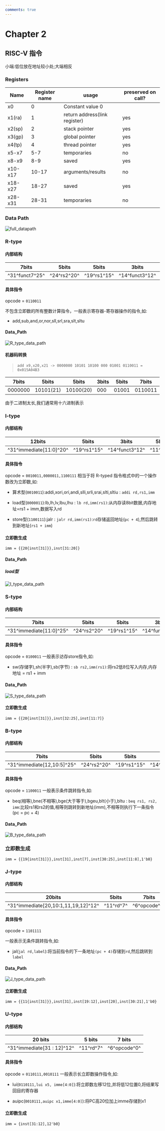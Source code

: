 ```yaml
---
comments: true
---
```


# Chapter 2
## RISC-V 指令
小端:低位放在地址较小处;大端相反
### Registers
|Name|Register name|usage|preserved on call?|
|---|---|---|---|
|x0|0|Constant value 0||n.a.|
|x1(ra)|1|return address(link register)|yes|
|x2(sp)|2|stack pointer|yes|
|x3(gp)|3|global pointer|yes|
|x4(tp)|4|thread pointer|yes|
|x5-x7|5-7|temporaries|no|
|x8-x9|8-9|saved|yes|
|x10-x17|10-17|arguments/results|no|
|x18-x27|18-27|saved|yes|
|x28-x31|28-31|temporaries|no|

### Data Path
![full_datapath](./figure/chapter3/data_path/full_datapath.png)

### R-type
#### 内部结构
|7bits|5bits|5bits|3bits|5bits|7bits
| --- | --- | --- | --- | --- | --- |
|^31^funct7^25^|^24^rs2^20^|^19^rs1^15^|^14^funct3^12^|^11^rd^7^|^6^opcode^0^|

#### 具体指令
opcode = ```0110011```

不包含立即数的所有整数计算指令，一般表示寄存器-寄存器操作的指令,如:

 - add,sub,and,or,nor,sll,srl,sra,slt,sltu
#### Data_Path
![R_type_data_path](./figure/chapter3/data_path/R_data_path.png)
#### 机器码转换
> ```add x9,x20,x21 -> 0000000 10101 10100 000 01001 0110011 = 0x015A04B3```

|7bits|5bits|5bits|3bits|5bits|7bits
| --- | --- | --- | --- | --- | --- |
|0000000|10101(21)|10100(20)|000|01001|0110011|

由于二进制太长,我们通常用十六进制表示

### I-type
#### 内部结构
|12bits|5bits|3bits|5bits|7bits
| ---| --- | --- | --- | --- |
|^31^immediate[11:0]^20^|^19^rs1^15^|^14^funct3^12^|^11^rd^7^|^6^opcode^0^|

#### 具体指令
opcode = ```0010011,0000011,1100111```
相当于将 R-typed 指令格式中的一个操作数改为立即数,如:

 - 算术型(```0010011```):addi,xori,ori,andi,slli,srli,srai,slti,sltiu
  : ```addi rd,rs1,imm```

 - load型(```0000011```):lb,lh,lv,lbu,lhu
  : ```lb rd,imm(rs1)```:从内存读8bit数据,内存地址=rs1 + imm,数据写入rd

 - store型(```1100111```):jalr
  : ```jalr rd,imm(rs1)```:```rd```存储返回地址(```pc + 4```),然后跳转到新地址(```rs1 + imm```)
#### 立即数生成
```imm = {{20{inst[31]}},inst[31:20]}```

#### Data_Path
##### load型
![I_type_data_path](./figure/chapter3/data_path/Load_data_path.png)

### S-type
#### 内部结构
|7bits|5bits|5bits|3bits|5bits|7bits
| --- | --- | --- | --- | --- | --- |
|^31^immediate[11:0]^25^|^24^rs2^20^|^19^rs1^15^|^14^funct3^12^|^11^immediate[4:0]^7^|^6^opcode^0^|

#### 具体指令
opcode = ```0100011```
一般表示访存store指令,如:

 - sw(存储字),sh(半字),sb(字节)
  : ```sb rs2,imm(rs1)```:将rs2低8位写入内存,内存地址 = rs1 + imm
#### Data_Path
![S_type_data_path](./figure/chapter3/data_path/S_data_path.png)
#### 立即数生成
```imm = {{20{inst[31]}},inst[32:25],inst[11:7]}```

### B-type
#### 内部结构
|7bits|5bits|5bits|3bits|5bits|7bits
| --- | --- | --- | --- | --- | --- |
|^31^immediate[12,10:5]^25^|^24^rs2^20^|^19^rs1^15^|^14^funct3^12^|^11^immediate[4:1,11]^7^|^6^opcode^0^|

#### 具体指令
opcode = ```1100011```
一般表示条件跳转指令,如:
 - beq(相等),bne(不相等),bge(大于等于),bgeu,blt(小于),bltu
  : ```beq rs1, rs2, imm```:比较rs1和rs2的值,相等则跳转到新地址(imm),不相等则执行下一条指令(pc = pc + 4)
#### Data_Path
![B_type_data_path](./figure/chapter3/data_path/B_data_path.png)
### 立即数生成
```imm = {{19{inst[31]}},inst[31],inst[7],inst[30:25],inst[11:8],1'b0}```

### J-type
#### 内部结构
|20bits|5bits|7bits|
| :-: | --- | --- |
|^31^immediate[20,10:1,11,19,12]^12^|^11^rd^7^|^6^opcode^0^|

#### 具体指令
opcode = ```1101111```

一般表示无条件跳转指令,如:

 - jal(```jal rd,label```):将当前指令的下一条地址```(pc + 4)```存储到```rd```,然后跳转到```label```

#### Data_Path
![J_type_data_path](./figure/chapter3/data_path/J_data_path.png)
#### 立即数生成
```imm = {{11{inst[31]}},inst[31],inst[19:12],inst[20],inst[30:21],1'b0}```

### U-type
#### 内部结构
|20 bits|5 bits|7 bits|
| :-: | :-: | :-: |
|^31^immediate[31 : 12]^12^|^11^rd^7^|^6^opcode^0^|

#### 具体指令
opcode = ```0110111,0010111```
一般表示长立即数操作指令,如:
 - lui(```0110111,lui x5, imme[4:0]```):将立即数左移12位,并将低12位置0,将结果写回目的寄存器

 - auipc(```0010111,auipc x1,imme[4:0]```):将PC高20位加上imme存储到x1

#### 立即数生成
```imm = {inst[31:12],12'b0}```
